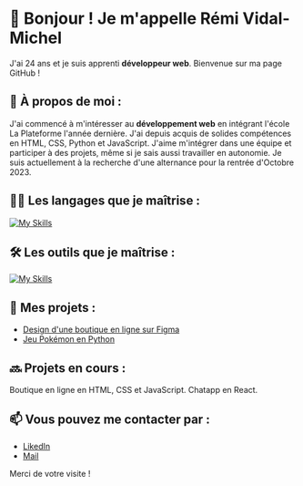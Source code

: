 # 🥷 Bonjour ! Je m'appelle Rémi Vidal-Michel 

J'ai 24 ans et je suis apprenti **développeur web**. Bienvenue sur ma page GitHub !

## 📝 À propos de moi :

J'ai commencé à m'intéresser au **développement web** en intégrant l'école La Plateforme l'année dernière. J'ai depuis acquis de solides compétences en HTML, CSS, Python et JavaScript. J'aime m'intégrer dans une équipe et participer à des projets, même si je sais aussi travailler en autonomie.
Je suis actuellement à la recherche d'une alternance pour la rentrée d'Octobre 2023.

## 👨‍💻 Les langages que je maîtrise : 

[![My Skills](https://skillicons.dev/icons?i=html,css,js,py,mysql)](https://skillicons.dev)

## 🛠️ Les outils que je maîtrise : 

[![My Skills](https://skillicons.dev/icons?i=vscode,ableton,ps,figma,pr)](https://skillicons.dev)

## 🚀 Mes projets :

* [Design d'une boutique en ligne sur Figma](../Figma "Projet Figma")
* [Jeu Pokémon en Python](../pokemon "Projet Pokemon")

## 🔜 Projets en cours :

Boutique en ligne en HTML, CSS et JavaScript.
Chatapp en React.

## 📫 Vous pouvez me contacter par :

* [LikedIn](https://www.linkedin.com/in/r%C3%A9mi-vidal-michel-a4b3ba271/ "LinkedIn de Rémi Vidal-Michel")
* [Mail](mailto:remi.vidal-michel@laplateforme.io "Mail à Rémi Vidal-Michel")

Merci de votre visite !